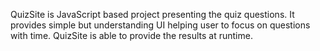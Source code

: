 QuizSite is JavaScript based project presenting the quiz questions.
It provides simple but understanding UI helping user to focus on questions with time.
QuizSite is able to provide the results at runtime.

